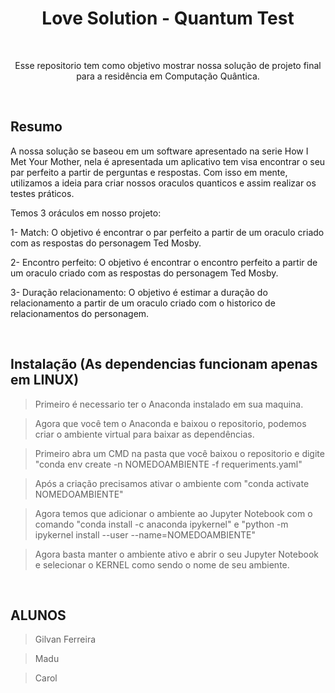 <h1 align = "center">Love Solution - Quantum Test</h1> <br>

<p align = "center">
  Esse repositorio tem como objetivo mostrar nossa solução de projeto final para a residência em Computação Quântica.
</p> <br>

## Resumo

A nossa solução se baseou em um software apresentado na serie How I Met Your Mother, nela é apresentada um aplicativo tem visa encontrar o seu par perfeito a partir de perguntas e respostas. Com isso em mente, utilizamos a ideia para criar nossos oraculos quanticos e assim realizar os testes práticos.

Temos 3 oráculos em nosso projeto:

1- Match: O objetivo é encontrar o par perfeito a partir de um oraculo criado com as respostas do personagem Ted Mosby.

2- Encontro perfeito: O objetivo é encontrar o encontro perfeito a partir de um oraculo criado com as respostas do personagem Ted Mosby.

3- Duração relacionamento: O objetivo é estimar a duração do relacionamento a partir de um oraculo criado com o historico de relacionamentos do personagem.

<br>

## Instalação (As dependencias funcionam apenas em LINUX)

> Primeiro é necessario ter o Anaconda instalado em sua maquina. 

> Agora que você tem o Anaconda e baixou o repositorio, podemos criar o ambiente virtual para baixar as dependências.

> Primeiro abra um CMD na pasta que você baixou o repositorio e digite "conda env create -n NOMEDOAMBIENTE -f requeriments.yaml"

> Após a criação precisamos ativar o ambiente com "conda activate NOMEDOAMBIENTE"

> Agora temos que adicionar o ambiente ao Jupyter Notebook com o comando "conda install -c anaconda ipykernel" e "python -m ipykernel install --user --name=NOMEDOAMBIENTE"

> Agora basta manter o ambiente ativo e abrir o seu Jupyter Notebook e selecionar o KERNEL como sendo o nome de seu ambiente.

<br>

## ALUNOS

> Gilvan Ferreira

> Madu

> Carol
